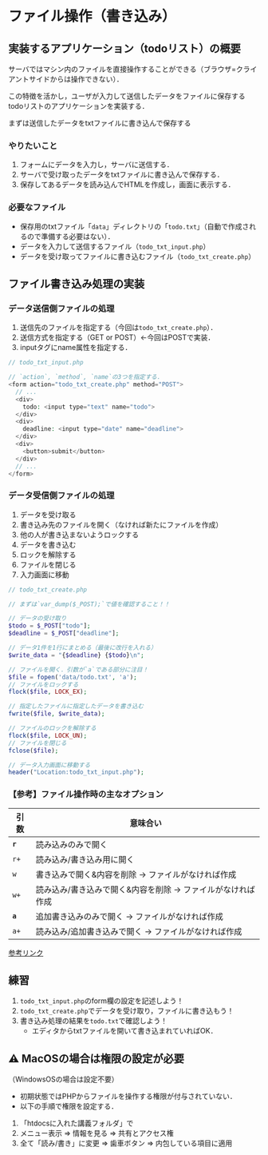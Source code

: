 # ファイル操作（書き込み）

## 実装するアプリケーション（todoリスト）の概要

サーバではマシン内のファイルを直接操作することができる（ブラウザ=クライアントサイドからは操作できない）．

この特徴を活かし，ユーザが入力して送信したデータをファイルに保存するtodoリストのアプリケーションを実装する．

まずは送信したデータをtxtファイルに書き込んで保存する

### やりたいこと

1. フォームにデータを入力し，サーバに送信する．
2. サーバで受け取ったデータをtxtファイルに書き込んで保存する．
3. 保存してあるデータを読み込んでHTMLを作成し，画面に表示する．

### 必要なファイル

- 保存用のtxtファイル「`data`」ディレクトリの「`todo.txt`」（自動で作成されるので準備する必要はない）．
- データを入力して送信するファイル（`todo_txt_input.php`）
- データを受け取ってファイルに書き込むファイル（`todo_txt_create.php`）


## ファイル書き込み処理の実装

### データ送信側ファイルの処理

1. 送信先のファイルを指定する（今回は`todo_txt_create.php`）．
2. 送信方式を指定する（GET or POST）←今回はPOSTで実装．
3. inputタグにname属性を指定する．

```php
// todo_txt_input.php

// `action`, `method`, `name`の3つを指定する．
<form action="todo_txt_create.php" method="POST">
  // ...
  <div>
    todo: <input type="text" name="todo">
  </div>
  <div>
    deadline: <input type="date" name="deadline">
  </div>
  <div>
    <button>submit</button>
  </div>
  // ...
</form>

```

### データ受信側ファイルの処理

1. データを受け取る
2. 書き込み先のファイルを開く（なければ新たにファイルを作成）
3. 他の人が書き込まないようロックする
4. データを書き込む
5. ロックを解除する
6. ファイルを閉じる
7. 入力画面に移動

```php
// todo_txt_create.php

// まずは`var_dump($_POST);`で値を確認すること！！

// データの受け取り
$todo = $_POST["todo"];
$deadline = $_POST["deadline"];

// データ1件を1行にまとめる（最後に改行を入れる）
$write_data = "{$deadline} {$todo}\n";

// ファイルを開く．引数が`a`である部分に注目！
$file = fopen('data/todo.txt', 'a');
// ファイルをロックする
flock($file, LOCK_EX);

// 指定したファイルに指定したデータを書き込む
fwrite($file, $write_data);

// ファイルのロックを解除する
flock($file, LOCK_UN);
// ファイルを閉じる
fclose($file);

// データ入力画面に移動する
header("Location:todo_txt_input.php");

```

### 【参考】ファイル操作時の主なオプション

|引数|意味合い|
|---|---|
|**`r`**|読み込みのみで開く|
|`r+`|読み込み/書き込み用に開く|
|`w`|書き込みで開く&内容を削除 → ファイルがなければ作成|
|`w+`|読み込み/書き込みで開く&内容を削除 → ファイルがなければ作成|
|**`a`**|追加書き込みのみで開く → ファイルがなければ作成|
|`a+`|読み込み/追加書き込みで開く → ファイルがなければ作成|

[参考リンク](https://www.php.net/manual/ja/function.fopen.php)


## 練習

1. `todo_txt_input.php`のform欄の設定を記述しよう！
2. `todo_txt_create.php`でデータを受け取り，ファイルに書き込もう！
3. 書き込み処理の結果を`todo.txt`で確認しよう！
    - エディタからtxtファイルを開いて書き込まれていればOK．

## ⚠️ MacOSの場合は権限の設定が必要

（WindowsOSの場合は設定不要）

- 初期状態ではPHPからファイルを操作する権限が付与されていない．
- 以下の手順で権限を設定する．

1. 「htdocsに入れた講義フォルダ」で
2. メニュー表示 => 情報を見る => 共有とアクセス権
3. 全て「読み/書き」に変更 => 歯車ボタン => 内包している項目に適用

